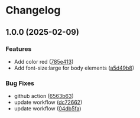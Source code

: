 # Changelog

## 1.0.0 (2025-02-09)


### Features

* Add color red ([785e413](https://github.com/web-nikos/test-releases/commit/785e4133dafb88a90506f588dffa613fa560100e))
* Add font-size:large for body elements ([a5d49b8](https://github.com/web-nikos/test-releases/commit/a5d49b80274b934aa205dbb153b7d290dceb771b))


### Bug Fixes

* github action ([6563b63](https://github.com/web-nikos/test-releases/commit/6563b63b068973dfdc8b7bdde1992b13499d7988))
* update workflow ([dc72662](https://github.com/web-nikos/test-releases/commit/dc7266294b9d3733f1d8bac0835fa0086e65dabf))
* update workflow ([04db5fa](https://github.com/web-nikos/test-releases/commit/04db5faf9747f5d7c96a3a9f26d4fa08c4e76c0a))
